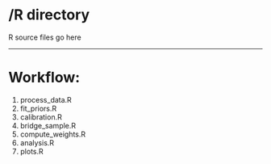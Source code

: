 # /R directory

R source files go here

---
# Workflow:

1. process_data.R
2. fit_priors.R
3. calibration.R
4. bridge_sample.R
5. compute_weights.R
6. analysis.R
7. plots.R
